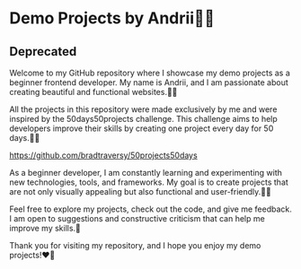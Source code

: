 # Demo Projects by Andrii🥷🏼

## Deprecated

Welcome to my GitHub repository where I showcase my demo projects as a beginner
frontend developer. My name is Andrii, and I am passionate about creating
beautiful and functional websites.🙋‍♂️

All the projects in this repository were made exclusively by me and were
inspired by the 50days50projects challenge. This challenge aims to help
developers improve their skills by creating one project every day for 50 days.👨‍💻

https://github.com/bradtraversy/50projects50days

As a beginner developer, I am constantly learning and experimenting with new
technologies, tools, and frameworks. My goal is to create projects that are not
only visually appealing but also functional and user-friendly.👨‍🏫

Feel free to explore my projects, check out the code, and give me feedback. I am
open to suggestions and constructive criticism that can help me improve my
skills.🥳

Thank you for visiting my repository, and I hope you enjoy my demo projects!❤️‍🔥
